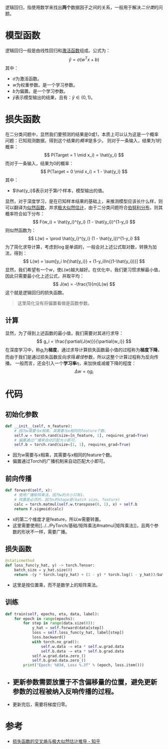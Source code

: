 逻辑回归，指使用数学来找出**两个**数据因子之间的关系，一般用于解决*二分类*的问题。

# 模型函数
逻辑回归一般是由线性回归和[激活函数](../../深度学习/多层感知机/激活函数.md)组成。公式为：
$$
\hat{y} = \sigma(w^T x + b)
$$
其中：
- $\sigma$为激活函数。
- $w$为权重参数。是一个学习参数。
- $b$为偏置。是一个学习参数。
- $\hat{y}$表示模型输出的结果，且有：$\hat{y} \in (0,1)$。


# 损失函数
在二分类问题中，显然我们要预测的结果是0或1，本质上可以认为这是一个概率问题：已知观测数据，得到这个结果的*概率*是多少。
则对于一条输入，结果为1的概率：
$$
P(Target = 1 \mid x_i) = \hat{y_i}
$$
而对于一条输入，结果为0的概率：
$$
P(Target = 0 \mid x_i) = 1 - \hat{y_i}
$$
其中：
- $\hat{y_i}$表示对于第$i$个样本，模型输出的值。

显然，对于深度学习，是在已知样本结果的基础上，来推测模型应该长什么样，则可以翻译为[似然函数](似然函数.md)，并求[极大似然估计](极大似然估计.md)，由于二分类问题符合[伯努利分布](伯努利分布.md)，则其概率符合如下分布：
$$
F(w_i) = \hat{y_i}^{y_i} (1 - \hat{y_i})^{1-y_i}
$$
则似然函数为：
$$
L(w) = \prod \hat{y_i}^{y_i} (1 - \hat{y_i})^{1-y_i}
$$
为了简化求导计算，考虑到$\log$是单调的，一般会对上述公式取对数，转换为加法，得到：
$$
L(w) = \sum[y_i ln{\hat{y_i}} + (1-y_i)ln{(1-\hat{y_i})}]
$$
显然，我们希望有一个$w$，使$L(w)$越大越好。在优化中，我们更习惯求解最小值，因此只需要最小化上述公式，并取平均：
$$
J(w) = -\frac{1}{m}L(w)
$$
这个就是逻辑回归的损失函数。

> 这里简化没有将偏置看做是函数参数。
## 计算
显然，为了得到上述函数的最小值，我们需要对其进行求导：
$$
g_i = \frac{\partial{J(w)}}{\partial{w_i}}
$$
在深度学习中，称$g_i$为**梯度**，通过求导计算损失函数最小值的过程称为**梯度下降**，而由于我们是通过损失函数反向求得*最佳*参数，所以这整个计算过程称为反向传播。
一般而言，还会引入一个**学习率**$\eta$，来加快或减缓下降的程度：
$$
\Delta w = \eta g_i
$$

# 代码
## 初始化参数
```python
def __init__(self, n_feature):  
    # 因为w需要与x相乘，其需要与x相同的feature个数。  
    self.w = torch.rand(size=[n_feature, 1], requires_grad=True)  
    # 偏置通过广播来自动匹配大小即可。  
    self.b = torch.rand(size=[1, 1], requires_grad=True)
```
- 因为w需要与x相乘，其需要与x相同的feature个数。 
- 偏置通过Torch的广播机制来自动匹配大小即可。  

## 前向传播
```python
def forward(self, x):  
    # 使用广播矩阵乘法，因为w的大小只有1。  
    # 转置是必须的，因为x的shape是(batch size, feature)  
    calc = torch.matmul(self.w.transpose(0, 1), x) + self.b  
    return F.sigmoid(calc)
```
- x的第二个维度才是feature，所以w需要转置。
- 这里需要使用[[../../PyTorch/基础/矩阵乘法#matmul|矩阵乘法]]，且两个参数的形状不一样，需要广播。

## 损失函数
```python
@staticmethod  
def loss_func(y_hat, y) -> torch.Tensor:  
    batch_size = y_hat.size(0)  
    return -(y * torch.log(y_hat) + (1 - y) * torch.log(1 - y_hat))/batch_size
```
- 这里是按位置乘，而不是数学上的矩阵乘法。

## 训练
```python
def train(self, epochs, eta, data, label):  
    for epoch in range(epochs):  
        for step in range(data.size(0)):  
            y_hat = self.forward(data[step])  
            loss = self.loss_func(y_hat, label[step])  
            loss.backward()  
            with torch.no_grad():  
                self.w.data -= eta * self.w.grad.data  
                self.b.data -= eta * self.b.grad.data  
            self.w.grad.data.zero_()  
            self.b.grad.data.zero_()  
        print("Epoch: %03d, Loss %.3f" % (epoch, loss.item()))
```

- 更新参数需要放置于不含偏移量的位置，避免更新参数的过程被纳入反响传播的过程。
	- 
- 更新完后，需要将梯度归零。
# 参考
- [损失函数的交叉熵与极大似然估计推导 - 知乎](https://zhuanlan.zhihu.com/p/458745814)